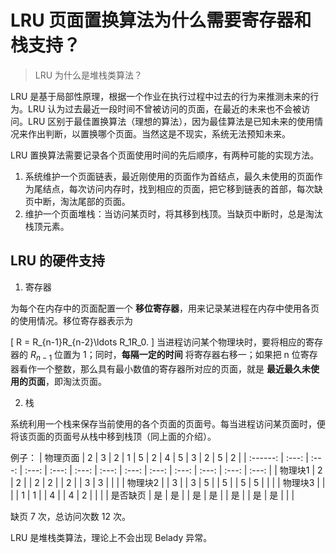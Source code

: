 # LRU 页面置换算法为什么需要寄存器和栈支持？

> LRU 为什么是堆栈类算法？

LRU 是基于局部性原理，根据一个作业在执行过程中过去的行为来推测未来的行为。LRU 认为过去最近一段时间不曾被访问的页面，在最近的未来也不会被访问。LRU 区别于最佳置换算法（理想的算法），因为最佳算法是已知未来的使用情况来作出判断，以置换哪个页面。当然这是不现实，系统无法预知未来。

LRU 置换算法需要记录各个页面使用时间的先后顺序，有两种可能的实现方法。

1. 系统维护一个页面链表，最近刚使用的页面作为首结点，最久未使用的页面作为尾结点，每次访问内存时，找到相应的页面，把它移到链表的首部，每次缺页中断，淘汰尾部的页面。
2. 维护一个页面堆栈：当访问某页时，将其移到栈顶。当缺页中断时，总是淘汰栈顶元素。

## LRU 的硬件支持

1. 寄存器

为每个在内存中的页面配置一个 **移位寄存器**，用来记录某进程在内存中使用各页的使用情况。移位寄存器表示为

\[
    R = R_{n-1}R_{n-2}\ldots R_1R_0.
\]
当进程访问某个物理块时，要将相应的寄存器的 $R_{n-1}$ 位置为 1；同时，**每隔一定的时间** 将寄存器右移一；如果把 n 位寄存器看作一个整数，那么具有最小数值的寄存器所对应的页面，就是 **最近最久未使用的页面**，即淘汰页面。

2. 栈

系统利用一个栈来保存当前使用的各个页面的页面号。每当进程访问某页面时，便将该页面的页面号从栈中移到栈顶（同上面的介绍）。

例子：
| 物理页面 |   2   |   3   |   2   |   1   |   5   |   2   |   4   |   5   |   3   |   2   |   5   |   2   |
| :------: | :---: | :---: | :---: | :---: | :---: | :---: | :---: | :---: | :---: | :---: | :---: | :---: |
| 物理块1  |   2   |   2   |       |   2   |   2   |       |   2   |       |   3   |   3   |       |       |
| 物理块2  |       |   3   |       |   3   |   5   |       |   5   |       |   5   |   5   |       |       |
| 物理块3  |       |       |       |   1   |   1   |       |   4   |       |   4   |   2   |       |       |
| 是否缺页 |  是   |  是   |       |  是   |  是   |       |  是   |       |  是   |  是   |       |       |

缺页 7 次，总访问次数 12 次。


LRU 是堆栈类算法，理论上不会出现 Belady 异常。
